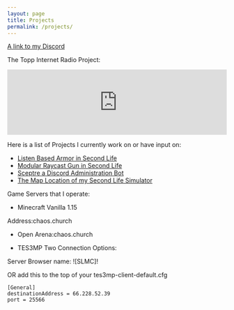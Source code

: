 ```yaml
---
layout: page
title: Projects
permalink: /projects/
---
```

[A link to my Discord](https://discord.gg/RPgbjJs)

The Topp Internet Radio Project:

<iframe src="https://radio.hadet.dev/public/the-topp/embed" frameborder="0" allowtransparency="true" style="width: 100%; min-height: 150px; border: 0;"></iframe>

Here is a list of Projects I currently work on or have input on:

+ [Listen Based Armor in Second Life](https://github.com/Krutchen/SLMCLBA)
+ [Modular Raycast Gun in Second Life](https://github.com/Volhund/MRCG)
+ [Sceptre a Discord Administration Bot](https://github.com/nixnest/scepter)
+ [The Map Location of my Second Life Simulator](http://maps.secondlife.com/secondlife/Milopolis/201/16/3153)

Game Servers that I operate:

+ Minecraft Vanilla 1.15

Address:chaos.church

+ Open Arena:chaos.church

+ TES3MP Two Connection Options:

Server Browser name: ![SLMC]!

OR add this to the top of your tes3mp-client-default.cfg

```
[General]
destinationAddress = 66.228.52.39
port = 25566
```
